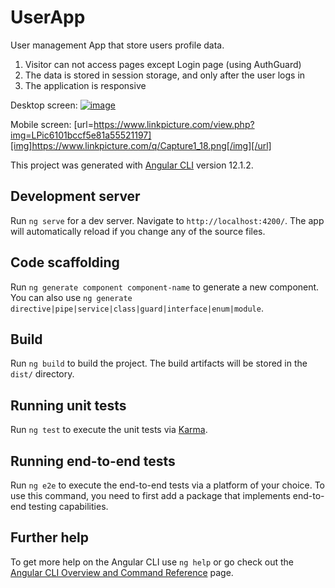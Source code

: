 # UserApp
User management App that store users profile data. 

1) Visitor can not access pages except Login page (using AuthGuard)
2) The data is stored in session storage, and only after the user logs in
3) The application is responsive

Desktop screen:
[![image](https://www.linkpicture.com/q/screencapture-localhost-4200-users-2021-07-28-23_03_35.png)](https://www.linkpicture.com/view.php?img=LPic6101ba5ee591f755353979)

Mobile screen:
[url=https://www.linkpicture.com/view.php?img=LPic6101bccf5e81a55521197][img]https://www.linkpicture.com/q/Capture1_18.png[/img][/url]

This project was generated with [Angular CLI](https://github.com/angular/angular-cli) version 12.1.2.

## Development server

Run `ng serve` for a dev server. Navigate to `http://localhost:4200/`. The app will automatically reload if you change any of the source files.

## Code scaffolding

Run `ng generate component component-name` to generate a new component. You can also use `ng generate directive|pipe|service|class|guard|interface|enum|module`.

## Build

Run `ng build` to build the project. The build artifacts will be stored in the `dist/` directory.

## Running unit tests

Run `ng test` to execute the unit tests via [Karma](https://karma-runner.github.io).

## Running end-to-end tests

Run `ng e2e` to execute the end-to-end tests via a platform of your choice. To use this command, you need to first add a package that implements end-to-end testing capabilities.

## Further help

To get more help on the Angular CLI use `ng help` or go check out the [Angular CLI Overview and Command Reference](https://angular.io/cli) page.
